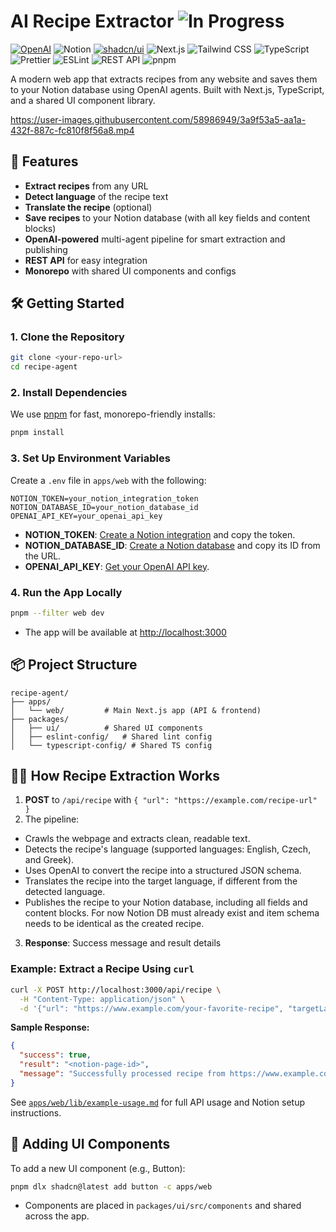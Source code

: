 # AI Recipe Extractor ![In Progress](https://img.shields.io/badge/IN%20PROGRESS-C23F84)

[![OpenAI](https://img.shields.io/badge/OpenAI-74aa9c?style=for-the-badge&logo=openai&logoColor=white)](#)
![Notion](https://img.shields.io/badge/Notion-000?style=for-the-badge&logo=notion&logoColor=white)
[![shadcn/ui](https://img.shields.io/badge/shadcn%2Fui-000?style=for-the-badge&logo=shadcnui&logoColor=fff)](#)
![Next.js](https://img.shields.io/badge/Next.js-000?style=for-the-badge&logo=nextdotjs&logoColor=white)
![Tailwind CSS](https://img.shields.io/badge/Tailwind_CSS-38B2AC?style=for-the-badge&logo=tailwind-css&logoColor=white)
![TypeScript](https://img.shields.io/badge/TypeScript-007ACC?style=for-the-badge&logo=typescript&logoColor=white)
![Prettier](https://img.shields.io/badge/prettier-%23F7B93E.svg?style=for-the-badge&logo=prettier&logoColor=black)
![ESLint](https://img.shields.io/badge/ESLint-4B32C3?style=for-the-badge&logo=eslint&logoColor=white)
![REST API](https://img.shields.io/badge/REST_API-%23EE2950.svg?style=for-the-badge&logo=fastapi&logoColor=white)
![pnpm](https://img.shields.io/badge/pnpm-222?style=for-the-badge&logo=pnpm&logoColor=F69220)

A modern web app that extracts recipes from any website and saves them to your Notion database using OpenAI agents. Built with Next.js, TypeScript, and a shared UI component library.

https://user-images.githubusercontent.com/58986949/3a9f53a5-aa1a-432f-887c-fc810f8f56a8.mp4

## 🚀 Features

- **Extract recipes** from any URL
- **Detect language** of the recipe text
- **Translate the recipe** (optional)
- **Save recipes** to your Notion database (with all key fields and content blocks)
- **OpenAI-powered** multi-agent pipeline for smart extraction and publishing
- **REST API** for easy integration
- **Monorepo** with shared UI components and configs

## 🛠️ Getting Started

### 1. **Clone the Repository**

```bash
git clone <your-repo-url>
cd recipe-agent
```

### 2. **Install Dependencies**

We use [pnpm](https://pnpm.io/) for fast, monorepo-friendly installs:

```bash
pnpm install
```

### 3. **Set Up Environment Variables**

Create a `.env` file in `apps/web` with the following:

```env
NOTION_TOKEN=your_notion_integration_token
NOTION_DATABASE_ID=your_notion_database_id
OPENAI_API_KEY=your_openai_api_key
```

- **NOTION_TOKEN**: [Create a Notion integration](https://developers.notion.com/docs/create-a-notion-integration) and copy the token.
- **NOTION_DATABASE_ID**: [Create a Notion database](https://www.notion.so/help/guides/database) and copy its ID from the URL.
- **OPENAI_API_KEY**: [Get your OpenAI API key](https://platform.openai.com/account/api-keys).

### 4. **Run the App Locally**

```bash
pnpm --filter web dev
```

- The app will be available at [http://localhost:3000](http://localhost:3000)

## 📦 Project Structure

```
recipe-agent/
├── apps/
│   └── web/         # Main Next.js app (API & frontend)
├── packages/
│   ├── ui/          # Shared UI components
│   ├── eslint-config/   # Shared lint config
│   └── typescript-config/ # Shared TS config
```

## 🧑‍🍳 How Recipe Extraction Works

1. **POST** to `/api/recipe` with `{ "url": "https://example.com/recipe-url" }`
2. The pipeline:
- Crawls the webpage and extracts clean, readable text.
- Detects the recipe's language (supported languages: English, Czech, and Greek).
- Uses OpenAI to convert the recipe into a structured JSON schema.
- Translates the recipe into the target language, if different from the detected language.
- Publishes the recipe to your Notion database, including all fields and content blocks. For now Notion DB must already exist and item schema needs to be identical as the created recipe.

3. **Response**: Success message and result details

### Example: Extract a Recipe Using `curl`

```bash
curl -X POST http://localhost:3000/api/recipe \
  -H "Content-Type: application/json" \
  -d '{"url": "https://www.example.com/your-favorite-recipe", "targetLanguage": "cz"}'
```

**Sample Response:**

```json
{
  "success": true,
  "result": "<notion-page-id>",
  "message": "Successfully processed recipe from https://www.example.com/your-favorite-recipe"
}
```

See [`apps/web/lib/example-usage.md`](apps/web/lib/example-usage.md) for full API usage and Notion setup instructions.

## 🧩 Adding UI Components

To add a new UI component (e.g., Button):

```bash
pnpm dlx shadcn@latest add button -c apps/web
```

- Components are placed in `packages/ui/src/components` and shared across the app.
